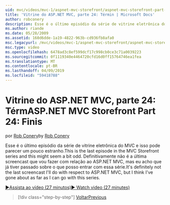 ```yaml
---
uid: mvc/videos/mvc-1/aspnet-mvc-storefront/aspnet-mvc-storefront-part-24-finis
title: 'Vitrine do ASP.NET MVC, parte 24: Términ | Microsoft Docs'
author: robconery
description: Esse é o último episódio da série de vitrine eletrônica do MVC e isso pode parecer um pouco estranho. Definitivamente não é a última screencast que vou fazer com relação ao ASP.NET...
ms.author: riande
ms.date: 05/28/2009
ms.assetid: 160d6dde-1a19-4822-963b-cd936fb8afa0
msc.legacyurl: /mvc/videos/mvc-1/aspnet-mvc-storefront/aspnet-mvc-storefront-part-24-finis
msc.type: video
ms.openlocfilehash: 6478ad3c8ef599dcf17c998cb0ce3c71a0039223
ms.sourcegitcommit: 0f1119340e4464720cfd16d0ff15764746ea1fea
ms.translationtype: MT
ms.contentlocale: pt-BR
ms.lasthandoff: 04/09/2019
ms.locfileid: "59418788"
---
```

# <a name="aspnet-mvc-storefront-part-24-finis"></a><span data-ttu-id="77d58-104">Vitrine do ASP.NET MVC, parte 24: Térm</span><span class="sxs-lookup"><span data-stu-id="77d58-104">ASP.NET MVC Storefront Part 24: Finis</span></span>

<span data-ttu-id="77d58-105">por [Rob Conery](https://github.com/robconery)</span><span class="sxs-lookup"><span data-stu-id="77d58-105">by [Rob Conery](https://github.com/robconery)</span></span>

<span data-ttu-id="77d58-106">Esse é o último episódio da série de vitrine eletrônica do MVC e isso pode parecer um pouco estranho.</span><span class="sxs-lookup"><span data-stu-id="77d58-106">This is the last episode in the MVC Storefront series and this might seem a bit odd.</span></span> <span data-ttu-id="77d58-107">Definitivamente não é a última screencast que vou fazer com relação ao ASP.NET MVC, mas eu acho que já tiver passado sobre o que posso entrar com essa série.</span><span class="sxs-lookup"><span data-stu-id="77d58-107">It's definitely not the last screencast I'll do with respect to ASP.NET MVC, but I think I've gone about as far as I can go with this series.</span></span>

[<span data-ttu-id="77d58-108">&#9654;Assista ao vídeo (27 minutos)</span><span class="sxs-lookup"><span data-stu-id="77d58-108">&#9654; Watch video (27 minutes)</span></span>](https://channel9.msdn.com/Blogs/ASP-NET-Site-Videos/aspnet-mvc-storefront-part-24-finis)

> [!div class="step-by-step"]
> [<span data-ttu-id="77d58-109">Voltar</span><span class="sxs-lookup"><span data-stu-id="77d58-109">Previous</span></span>](aspnet-mvc-storefront-part-23-getting-started-with-domain-driven-design.md)
